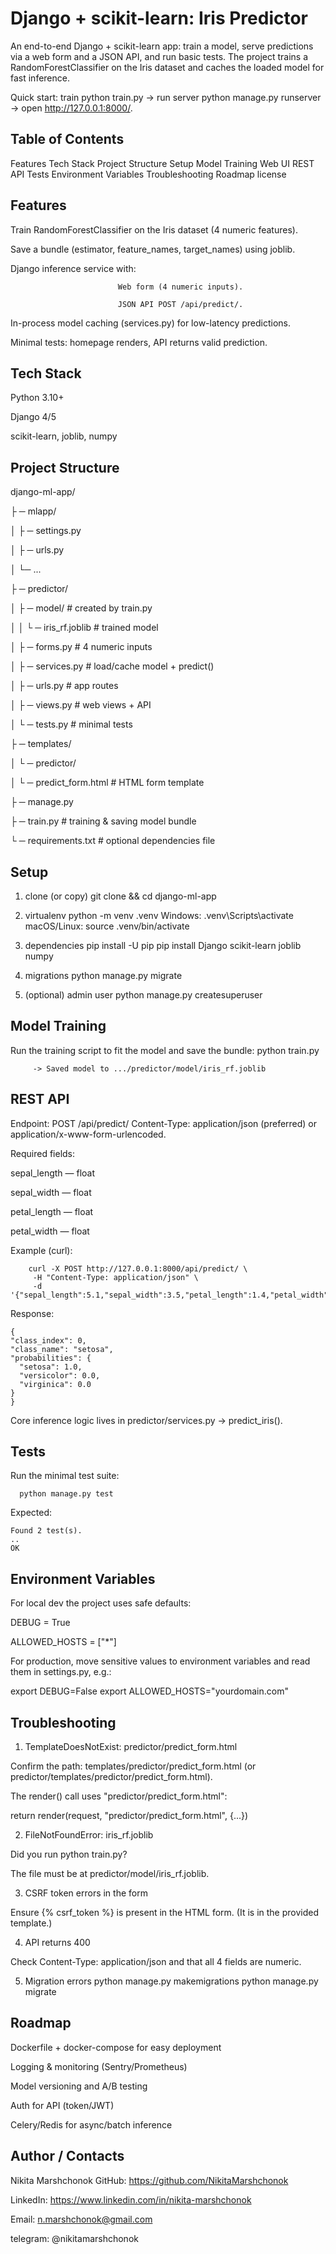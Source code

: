 #  Django + scikit-learn: Iris Predictor



An end-to-end Django + scikit-learn app: train a model, serve predictions via a web form and a JSON API, and run basic tests.
The project trains a RandomForestClassifier on the Iris dataset and caches the loaded model for fast inference.


Quick start: train python train.py → run server python manage.py runserver → open http://127.0.0.1:8000/.




##  Table of Contents

Features
Tech Stack
Project Structure
Setup
Model Training
Web UI
REST API
Tests
Environment Variables
Troubleshooting
Roadmap
license


##  Features
  
  Train RandomForestClassifier on the Iris dataset (4 numeric features).
  
  Save a bundle (estimator, feature_names, target_names) using joblib.
  
  Django inference service with:
                            
                            Web form (4 numeric inputs).
                            
                            JSON API POST /api/predict/.
  
  In-process model caching (services.py) for low-latency predictions.
  
  Minimal tests: homepage renders, API returns valid prediction.


##  Tech Stack

Python 3.10+

Django 4/5

scikit-learn, joblib, numpy



##  Project Structure

django-ml-app/

├ ─ mlapp/

│  ├ ─ settings.py

│  ├ ─ urls.py

│  └─ ...

├ ─ predictor/

│  ├ ─ model/                # created by train.py

│  │  └ ─ iris_rf.joblib     # trained model

│  ├ ─ forms.py              # 4 numeric inputs

│  ├ ─ services.py           # load/cache model + predict()

│  ├ ─ urls.py               # app routes

│  ├ ─ views.py              # web views + API

│  └ ─ tests.py              # minimal tests

├ ─ templates/

│  └ ─ predictor/

│     └ ─ predict_form.html  # HTML form template

├ ─ manage.py

├ ─ train.py                 # training & saving model bundle

└ ─ requirements.txt         # optional dependencies file






##  Setup

1) clone (or copy)
git clone <this-repo> && cd django-ml-app

2) virtualenv
python -m venv .venv
Windows: .venv\Scripts\activate
macOS/Linux:
source .venv/bin/activate

3) dependencies
pip install -U pip
pip install Django scikit-learn joblib numpy

4) migrations
python manage.py migrate

5) (optional) admin user
python manage.py createsuperuser



##  Model Training

Run the training script to fit the model and save the bundle:
    python train.py
        
         -> Saved model to .../predictor/model/iris_rf.joblib






##  REST API

Endpoint: POST /api/predict/
Content-Type: application/json (preferred) or application/x-www-form-urlencoded.

Required fields:

  sepal_length — float

  sepal_width — float

  petal_length — float

  petal_width — float

Example (curl):

        curl -X POST http://127.0.0.1:8000/api/predict/ \
         -H "Content-Type: application/json" \
         -d '{"sepal_length":5.1,"sepal_width":3.5,"petal_length":1.4,"petal_width":0.2}'


Response:

    {
    "class_index": 0,
    "class_name": "setosa",
    "probabilities": {
      "setosa": 1.0,
      "versicolor": 0.0,
      "virginica": 0.0
    }
    }


Core inference logic lives in predictor/services.py → predict_iris().



##  Tests

Run the minimal test suite:
      
      python manage.py test

Expected:

    Found 2 test(s).
    ..
    OK


##  Environment Variables

For local dev the project uses safe defaults:

  DEBUG = True

  ALLOWED_HOSTS = ["*"]

For production, move sensitive values to environment variables and read them in settings.py, e.g.:

  export DEBUG=False
  export ALLOWED_HOSTS="yourdomain.com"


##  Troubleshooting

1) TemplateDoesNotExist: predictor/predict_form.html

Confirm the path: templates/predictor/predict_form.html (or predictor/templates/predictor/predict_form.html).

The render() call uses "predictor/predict_form.html":

  return render(request, "predictor/predict_form.html", {...})


2) FileNotFoundError: iris_rf.joblib

  Did you run python train.py?

  The file must be at predictor/model/iris_rf.joblib.


3) CSRF token errors in the form

  Ensure {% csrf_token %} is present in the HTML form. (It is in the provided template.)

4) API returns 400

  Check Content-Type: application/json and that all 4 fields are numeric.

5) Migration errors
     python manage.py makemigrations
     python manage.py migrate

##  Roadmap

 Dockerfile + docker-compose for easy deployment

 Logging & monitoring (Sentry/Prometheus)

 Model versioning and A/B testing

 Auth for API (token/JWT)

 Celery/Redis for async/batch inference


## Author / Contacts

  Nikita Marshchonok GitHub: https://github.com/NikitaMarshchonok 

  LinkedIn: https://www.linkedin.com/in/nikita-marshchonok

  Email: n.marshchonok@gmail.com

  telegram: @nikitamarshchonok
